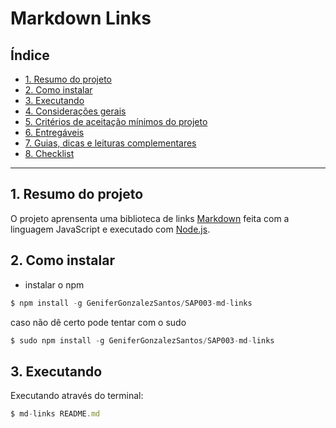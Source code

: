 # Markdown Links

## Índice

* [1. Resumo do projeto](#1-Resumo-do-projeto)
* [2. Como instalar](#2-Como-instalar)
* [3. Executando](#3-Executando)
* [4. Considerações gerais](#4-considerações-gerais)
* [5. Critérios de aceitação mínimos do
  projeto](#5-critérios-de-aceitação-mínimos-do-projeto)
* [6. Entregáveis](#6-entregáveis)
* [7. Guias, dicas e leituras
  complementares](#7-guias-dicas-e-leituras-complementares)
* [8. Checklist](#8-checklist)

***

## 1. Resumo do projeto

O projeto aprensenta uma biblioteca de links [Markdown](https://pt.wikipedia.org/wiki/Markdown) feita com a linguagem JavaScript e executado com [Node.js](https://nodejs.org/pt-br/).  

## 2. Como instalar

* instalar o npm

```js
$ npm install -g GeniferGonzalezSantos/SAP003-md-links
```

caso não dê certo pode tentar com o sudo 

```js
$ sudo npm install -g GeniferGonzalezSantos/SAP003-md-links
```
## 3. Executando 

Executando através do terminal:

```js
$ md-links README.md
```